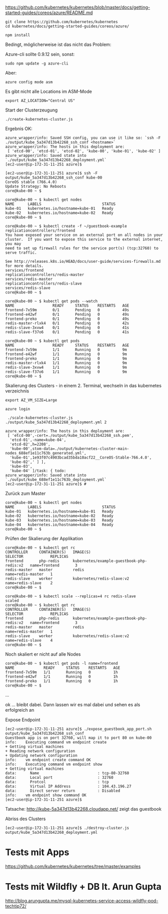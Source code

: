 
https://github.com/kubernetes/kubernetes/blob/master/docs/getting-started-guides/coreos/azure/README.md


```console
git clone https://github.com/kubernetes/kubernetes
cd kubernetes/docs/getting-started-guides/coreos/azure/
```

```console
npm install
```

Bedingt, möglicherweise ist das nicht das Problem:

Azure-cli sollte 0.9.12 sein, sonst:

```console
sudo npm update -g azure-cli
```

Aber:

```console
azure config mode asm
```

Es gibt nicht alle Locations im ASM-Mode

```console
export AZ_LOCATION="Central US"
```

Start der Clusterzeugung

```console
./create-kubernetes-cluster.js
```

Ergebnis OK:

```console
azure_wrapper/info: Saved SSH config, you can use it like so: `ssh -F  ./output/kube_5a347d13b42268_ssh_conf <hostname>`
azure_wrapper/info: The hosts in this deployment are:
 [ 'etcd-00', 'etcd-01', 'etcd-02', 'kube-00', 'kube-01', 'kube-02' ]
azure_wrapper/info: Saved state into `./output/kube_5a347d13b42268_deployment.yml`
[ec2-user@ip-172-31-11-251 azure]$
```

```console
[ec2-user@ip-172-31-11-251 azure]$ ssh -F output/kube_5a347d13b42268_ssh_conf kube-00
CoreOS stable (766.4.0)
Update Strategy: No Reboots
core@kube-00 ~ $
```

```console
core@kube-00 ~ $ kubectl get nodes
NAME      LABELS                           STATUS
kube-01   kubernetes.io/hostname=kube-01   Ready
kube-02   kubernetes.io/hostname=kube-02   Ready
core@kube-00 ~ $
```

```console
core@kube-00 ~ $ kubectl create -f ~/guestbook-example
replicationcontrollers/frontend
You have exposed your service on an external port on all nodes in your
cluster.  If you want to expose this service to the external internet, you may
need to set up firewall rules for the service port(s) (tcp:32760) to serve traffic.

See http://releases.k8s.io/HEAD/docs/user-guide/services-firewalls.md for more details.
services/frontend
replicationcontrollers/redis-master
services/redis-master
replicationcontrollers/redis-slave
services/redis-slave
core@kube-00 ~ $
```

```console
core@kube-00 ~ $ kubectl get pods --watch
NAME                 READY     STATUS    RESTARTS   AGE
frontend-7x59m       0/1       Pending   0          49s
frontend-e42wf       0/1       Pending   0          49s
frontend-preko       0/1       Pending   0          49s
redis-master-rlxk4   0/1       Pending   0          42s
redis-slave-3xvw4    0/1       Pending   0          41s
redis-slave-f37o6    0/1       Pending   0          41s
```

```console
core@kube-00 ~ $ kubectl get pods
NAME                 READY     STATUS    RESTARTS   AGE
frontend-7x59m       1/1       Running   0          9m
frontend-e42wf       1/1       Running   0          9m
frontend-preko       1/1       Running   0          9m
redis-master-rlxk4   1/1       Running   0          9m
redis-slave-3xvw4    1/1       Running   0          9m
redis-slave-f37o6    1/1       Running   0          9m
core@kube-00 ~ $
```

Skalierung des Clusters - in einem 2. Terminal, wechseln in das kubernetes verzeichnis

```console
export AZ_VM_SIZE=Large
```

```console
azure login
```

```console
 ./scale-kubernetes-cluster.js ./output/kube_5a347d13b42268_deployment.yml 2
```
 
 
```console
azure_wrapper/info: The hosts in this deployment are:
 [ 'etcd-00',-cert=./output/kube_5a347d13b42268_ssh.pem',
  'etcd-01',-name=kube-04',
  'etcd-02',h=2208',
  'kube-00',stom-data=./output/kubernetes-cluster-main-nodes_688ef1e11c763b_generated.yml',
  'kube-01',1e93f07c4903bcad35bda10acf22__CoreOS-Stable-766.4.0',
  'kube-02',' ] ],
  'kube-03',
  'kube-04' ]/task: { todo:
azure_wrapper/info: Saved state into `./output/kube_688ef1e11c763b_deployment.yml`
[ec2-user@ip-172-31-11-251 azure]$ #
```

Zurück zum Master

```console
core@kube-00 ~ $ kubectl get nodes
NAME      LABELS                           STATUS
kube-01   kubernetes.io/hostname=kube-01   Ready
kube-02   kubernetes.io/hostname=kube-02   Ready
kube-03   kubernetes.io/hostname=kube-03   Ready
kube-04   kubernetes.io/hostname=kube-04   Ready
core@kube-00 ~ $
```

Prüfen der Skalierung der Applikation


```console
core@kube-00 ~ $ kubectl get rc
CONTROLLER     CONTAINER(S)   IMAGE(S)                                    SELECTOR            REPLICAS
frontend       php-redis      kubernetes/example-guestbook-php-redis:v2   name=frontend       3
redis-master   master         redis                                       name=redis-master   1
redis-slave    worker         kubernetes/redis-slave:v2                   name=redis-slave    2
core@kube-00 ~ $
```

```console
core@kube-00 ~ $ kubectl scale --replicas=4 rc redis-slave
scaled
core@kube-00 ~ $ kubectl get rc
CONTROLLER     CONTAINER(S)   IMAGE(S)                                    SELECTOR            REPLICAS
frontend       php-redis      kubernetes/example-guestbook-php-redis:v2   name=frontend       3
redis-master   master         redis                                       name=redis-master   1
redis-slave    worker         kubernetes/redis-slave:v2                   name=redis-slave    4
core@kube-00 ~ $
```

Noch skaliert er nicht auf alle Nodes

```console
core@kube-00 ~ $ kubectl get pods -l name=frontend
NAME             READY     STATUS    RESTARTS   AGE
frontend-7x59m   1/1       Running   0          1h
frontend-e42wf   1/1       Running   0          1h
frontend-preko   1/1       Running   0          1h
core@kube-00 ~ $
```

...

ok ... bleibt dabei. Dann lassen wir es mal dabei und sehen es als erfolgreich an

Expose Endpoint

```console
[ec2-user@ip-172-31-11-251 azure]$ ./expose_guestbook_app_port.sh output/kube_5a347d13b42268_ssh_conf
Guestbook app is on port 32760, will map it to port 80 on kube-00
info:    Executing command vm endpoint create
+ Getting virtual machines
+ Reading network configuration
+ Updating network configuration
info:    vm endpoint create command OK
info:    Executing command vm endpoint show
+ Getting virtual machines
data:      Name                          : tcp-80-32760
data:      Local port                    : 32760
data:      Protcol                       : tcp
data:      Virtual IP Address            : 104.43.196.27
data:      Direct server return          : Disabled
info:    vm endpoint show command OK
[ec2-user@ip-172-31-11-251 azure]$
```

Tatsache: http://kube-5a347d13b42268.cloudapp.net/ zeigt das guestbook

Abriss des Clusters

```console
[ec2-user@ip-172-31-11-251 azure]$ ./destroy-cluster.js output/kube_5a347d13b42268_deployment.yml
```
# Tests mit Apps
https://github.com/kubernetes/kubernetes/tree/master/examples

# Tests mit Wildfly + DB lt. Arun Gupta
http://blog.arungupta.me/mysql-kubernetes-service-access-wildfly-pod-techtip72/



